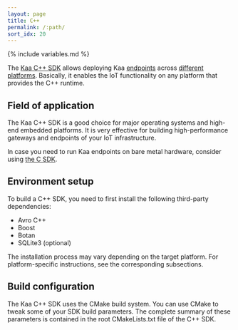 ```yaml
---
layout: page
title: C++
permalink: /:path/
sort_idx: 20
---
```


{% include variables.md %}

The [Kaa C++ SDK]({{root_url}}Glossary/#endpoint-sdk) allows deploying Kaa [endpoints]({{root_url}}Glossary/#endpoint-ep) across [different platforms]({{root_url}}Programming-guide/Using-Kaa-endpoint-SDKs/Supported-platforms/).
Basically, it enables the IoT functionality on any platform that provides the C++ runtime.

## Field of application

The Kaa C++ SDK is a good choice for major operating systems and high-end embedded platforms.
It is very effective for building high-performance gateways and endpoints of your IoT infrastructure.

In case you need to run Kaa endpoints on bare metal hardware, consider using [the C SDK]({{root_url}}Programming-guide/Using-Kaa-endpoint-SDKs/C).

## Environment setup

To build a C++ SDK, you need to first install the following third-party dependencies:

* Avro C++
* Boost
* Botan
* SQLite3 (optional)

The installation process may vary depending on the target platform.
For platform-specific instructions, see the corresponding subsections.

## Build configuration

The Kaa C++ SDK uses the CMake build system.
You can use CMake to tweak some of your SDK build parameters.
The complete summary of these parameters is contained in the root CMakeLists.txt file of the C++ SDK.
